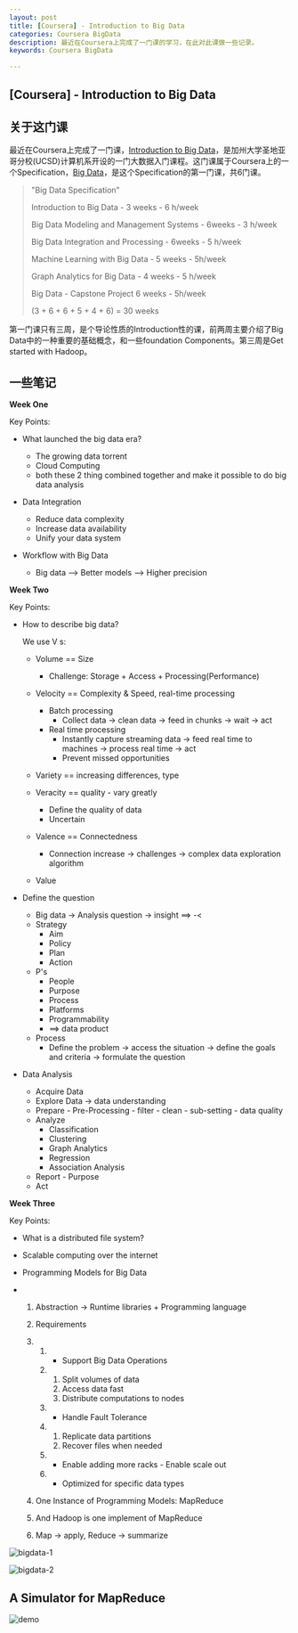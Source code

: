 ```yaml
---
layout: post
title: [Coursera] - Introduction to Big Data
categories: Coursera BigData
description: 最近在Coursera上完成了一门课的学习，在此对此课做一些记录。
keywords: Coursera BigData

---
```


## [Coursera] - Introduction to Big Data

## 关于这门课

最近在Coursera上完成了一门课，[Introduction to Big Data](https://www.coursera.org/learn/big-data-introduction/home/welcome)，是加州大学圣地亚哥分校(UCSD)计算机系开设的一门大数据入门课程。这门课属于Coursera上的一个Specification，[Big Data](https://www.coursera.org/specializations/big-data)，是这个Specification的第一门课，共6门课。

> "Big Data Specification"
>
>  
>
> Introduction to Big Data - 3 weeks - 6 h/week
>
> Big Data Modeling and Management Systems - 6weeks - 3 h/week
>
> Big Data Integration and Processing - 6weeks - 5 h/week
>
> Machine Learning with  Big Data - 5 weeks - 5h/week
>
> Graph Analytics for Big Data - 4 weeks - 5 h/week
>
> Big Data - Capstone Project 6 weeks - 5h/week
>
>  
>
> (3 + 6 + 6 + 5 + 4 + 6) = 30 weeks



第一门课只有三周，是个导论性质的Introduction性的课，前两周主要介绍了Big Data中的一种重要的基础概念，和一些foundation Components。第三周是Get started with Hadoop。



## 一些笔记

**Week One**

Key Points:

* What launched the big data era?
  * The growing data torrent
  * Cloud Computing 
  * both these 2 thing combined together and make it possible to do big data analysis

* Data Integration
  * Reduce data complexity
  * Increase data availability
  * Unify your data system
* Workflow with Big Data
  * Big data --> Better models  -->  Higher precision



**Week Two**

Key Points:

* How to describe big data?

  We use V s:
  * Volume == Size
    * Challenge:  Storage + Access + Processing(Performance)

  * Velocity == Complexity & Speed, real-time processing
    * Batch processing
      * Collect  data -> clean data -> feed in chunks -> wait -> act
    * Real time processing
      * Instantly capture streaming data -> feed real time to machines -> process real time -> act
      * Prevent missed  opportunities
  * Variety == increasing differences, type
  * Veracity == quality - vary greatly
    * Define the  quality of data
    * Uncertain
  * Valence == Connectedness
    * Connection increase -> challenges -> complex data exploration algorithm
  * Value

* Define the question

  * Big data -> Analysis question -> insight ==> -<
  * Strategy
    * Aim
    * Policy
    * Plan
    * Action
  * P's
    * People
    * Purpose
    * Process
    * Platforms
    * Programmability
    * ==> data product
  * Process
    * Define the problem -> access the situation -> define the goals and criteria -> formulate the question

* Data Analysis 

  * Acquire Data
  * Explore Data -> data understanding
  * Prepare - Pre-Processing - filter - clean - sub-setting - data quality
  * Analyze 
    * Classification
    * Clustering
    * Graph Analytics
    * Regression
    * Association Analysis
  * Report - Purpose
  * Act



**Week Three**

Key Points:

* What is a distributed file system?

* Scalable computing over the internet

* Programming Models for Big Data

* 1. Abstraction -> Runtime libraries + Programming language

  2. Requirements

  3. 1. - Support Big Data Operations

     2. 1. Split volumes of data 
        2. Access data fast
        3. Distribute computations to nodes

     3. - Handle Fault Tolerance

     4. 1. Replicate data partitions
        2. Recover files when needed

     5. - Enable adding more racks - Enable scale out

     6. - Optimized for specific data types

  4. One Instance of Programming Models: MapReduce

  5. And Hadoop is one implement of MapReduce

  6. Map -> apply, Reduce -> summarize

![bigdata-1](https://res.cloudinary.com/lvxiaoxin96/image/upload/v1538889116/bigdata-1.png)

![bigdata-2](https://res.cloudinary.com/lvxiaoxin96/image/upload/v1538889116/bigdata-2.png)



## A Simulator for MapReduce

![demo](https://res.cloudinary.com/lvxiaoxin96/image/upload/v1538889251/mapreduce.png)



